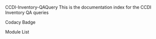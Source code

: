 CCDI-Inventory-QAQuery
This is the documentation index for the CCDI Inventory QA queries

Codacy Badge

Module List

